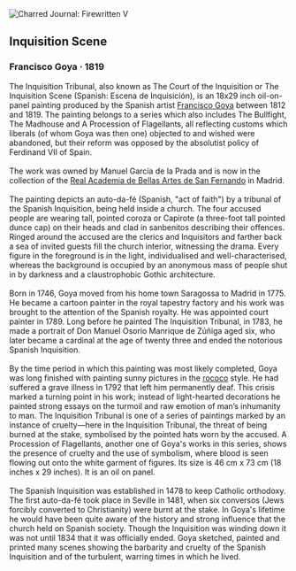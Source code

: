 <div class="artwork-of-the-day">
  <div class="container">
    <div class="img-wrapper">
      <img
        src="https://uploads8.wikiart.org/images/francisco-goya/inquisition-scene-1819.jpg!Large.jpg"
        alt="Charred Journal: Firewritten V" />
    </div>
    <div class="artwork-detail">
      <div class="artwork-origin"> 
        <h2 class="artwork-name">Inquisition Scene</h2>
        <h3 class="artist">
          Francisco Goya
                    ·  1819
        </h3>
      </div>
      <p class="description">
        <span class="artwork-description-text ng-binding" ng-bind-html="viewModel.ArtworkOfTheDay.Description | unsafe">The Inquisition Tribunal, also known as The Court of the Inquisition or The Inquisition Scene (Spanish: Escena de Inquisición), is an 18x29 inch oil-on-panel painting produced by the Spanish artist <a target="_blank" href="/en/francisco-goya">Francisco Goya</a> between 1812 and 1819. The painting belongs to a series which also includes The Bullfight, The Madhouse and A Procession of Flagellants, all reflecting customs which liberals (of whom Goya was then one) objected to and wished were abandoned, but their reform was opposed by the absolutist policy of Ferdinand VII of Spain.
<br>
<br>The work was owned by Manuel García de la Prada and is now in the collection of the <a target="_blank" href="/en/artists-by-art-institution/real-academia-de">Real Academia de Bellas Artes de San Fernando</a> in Madrid.
<br>
<br>The painting depicts an auto-da-fé (Spanish, "act of faith") by a tribunal of the Spanish Inquisition, being held inside a church. The four accused people are wearing tall, pointed coroza or Capirote (a three-foot tall pointed dunce cap) on their heads and clad in sanbenitos describing their offences. Ringed around the accused are the clerics and Inquisitors and farther back a sea of invited guests fill the church interior, witnessing the drama. Every figure in the foreground is in the light, individualised and well-characterised, whereas the background is occupied by an anonymous mass of people shut in by darkness and a claustrophobic Gothic architecture.
<br>
<br>Born in 1746, Goya moved from his home town Saragossa to Madrid in 1775. He became a cartoon painter in the royal tapestry factory and his work was brought to the attention of the Spanish royalty. He was appointed court painter in 1789. Long before he painted The Inquisition Tribunal, in 1783, he made a portrait of Don Manuel Osorio Manrique de Zúñiga aged six, who later became a cardinal at the age of twenty three and ended the notorious Spanish Inquisition.
<br>
<br>By the time period in which this painting was most likely completed, Goya was long finished with painting sunny pictures in the <a target="_blank" href="/en/artists-by-art-movement/rococo">rococo</a> style. He had suffered a grave illness in 1792 that left him permanently deaf. This crisis marked a turning point in his work; instead of light-hearted decorations he painted strong essays on the turmoil and raw emotion of man’s inhumanity to man. The Inquisition Tribunal is one of a series of paintings marked by an instance of cruelty—here in the Inquisition Tribunal, the threat of being burned at the stake, symbolised by the pointed hats worn by the accused. A Procession of Flagellants, another one of Goya's works in this series, shows the presence of cruelty and the use of symbolism, where blood is seen flowing out onto the white garment of figures. Its size is 46&nbsp;cm x 73&nbsp;cm (18 inches x 29 inches). It is an oil on panel.
<br>
<br>The Spanish Inquisition was established in 1478 to keep Catholic orthodoxy. The first auto-da-fé took place in Seville in 1481, when six conversos (Jews forcibly converted to Christianity) were burnt at the stake. In Goya's lifetime he would have been quite aware of the history and strong influence that the church held on Spanish society. Though the Inquisition was winding down it was not until 1834 that it was officially ended. Goya sketched, painted and printed many scenes showing the barbarity and cruelty of the Spanish Inquisition and of the turbulent, warring times in which he lived.</span>
                        <div class="text-shadow-container" ng-show="showShadow" style=""></div>
      </p>
    </div>
  </div>

</div>
